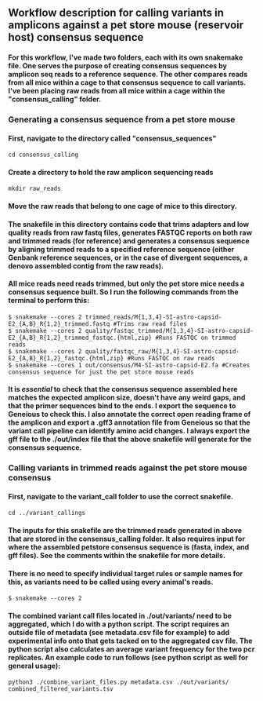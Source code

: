 
## Workflow description for calling variants in amplicons against a pet store mouse (reservoir host) consensus sequence
#### For this workflow, I've made two folders, each with its own snakemake file. One serves the purpose of creating consensus sequences by amplicon seq reads to a reference sequence. The other compares reads from all mice within a cage to that consensus sequence to call variants. I've been placing raw reads from all mice within a cage within the "consensus_calling" folder.

### Generating a consensus sequence from a pet store mouse

#### First, navigate to the directory called "consensus_sequences"
```
cd consensus_calling
```

#### Create a directory to hold the raw amplicon sequencing reads
```
mkdir raw_reads
```
#### Move the raw reads that belong to one cage of mice to this directory.

#### The snakefile in this directory contains code that trims adapters and low quality reads from raw fastq files, generates FASTQC reports on both raw and trimmed reads (for reference) and generates a consensus sequence by aligning trimmed reads to a specified reference sequence (either Genbank reference sequences, or in the case of divergent sequences, a denovo assembled contig from the raw reads).

#### All mice reads need reads trimmed, but only the pet store mice needs a consensus sequence built. So I run the following commands from the terminal to perform this:
```
$ snakemake --cores 2 trimmed_reads/M{1,3,4}-SI-astro-capsid-E2_{A,B}_R{1,2}_trimmed.fastq #Trims raw read files
$ snakemake --cores 2 quality/fastqc_trimmed/M{1,3,4}-SI-astro-capsid-E2_{A,B}_R{1,2}_trimmed_fastqc.{html,zip} #Runs FASTQC on trimmed reads
$ snakemake --cores 2 quality/fastqc_raw/M{1,3,4}-SI-astro-capsid-E2_{A,B}_R{1,2}_fastqc.{html,zip} #Runs FASTQC on raw reads
$ snakemake --cores 1 out/consensus/M4-SI-astro-capsid-E2.fa #Creates consensus sequence for just the pet store mouse reads
```

#### It is *essential* to check that the consensus sequence assembled here matches the expected amplicon size, doesn't have any weird gaps, and that the primer sequences bind to the ends. I export the sequence to Geneious to check this. I also annotate the correct open reading frame of the amplicon and export a .gff3 annotation file from Geneious so that the variant call pipeline can identify amino acid changes. I always export the gff file to the ./out/index file that the above snakefile will generate for the consensus sequence. 

### Calling variants in trimmed reads against the pet store mouse consensus

#### First, navigate to the variant_call folder to use the correct snakefile.
```
cd ../variant_callings
```

#### The inputs for this snakefile are the trimmed reads generated in above that are stored in the consensus_calling folder. It also requires input for where the assembled petstore consensus sequence is (fasta, index, and gff files). See the comments within the snakefile for more details.

#### There is no need to specify individual target rules or sample names for this, as variants need to be called using every animal's reads. 
```
$ snakemake --cores 2
```

#### The combined variant call files located in ./out/variants/ need to be aggregated, which I do with a python script. The script requires an outside file of metadata (see metadata.csv file for example) to add experimental info onto that gets tacked on to the aggregated csv file. The python script also calculates an average variant frequency for the two pcr replicates. An example code to run follows (see python script as well for general usage):
```
python3 ./combine_variant_files.py metadata.csv ./out/variants/ combined_filtered_variants.tsv
```